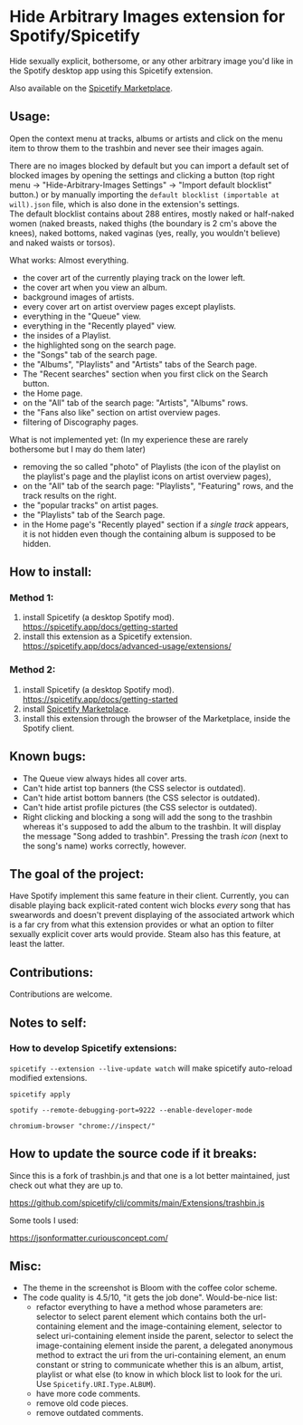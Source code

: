 # Hide Arbitrary Images extension for Spotify/Spicetify

Hide sexually explicit, bothersome, or any other arbitrary image you'd like in the Spotify desktop app using this Spicetify extension.

Also available on the [Spicetify Marketplace](https://github.com/spicetify/spicetify-marketplace).

## Usage:

Open the context menu at tracks, albums or artists and click on the menu item to throw them to the trashbin and never see their images again.

There are no images blocked by default but you can import a default set of blocked images by opening the settings and clicking a button (top right menu -> "Hide-Arbitrary-Images Settings" -> "Import default blocklist" button.) or by manually importing the `default blocklist (importable at will).json` file, which is also done in the extension's settings.  
The default blocklist contains about 288 entires, mostly naked or half-naked women (naked breasts, naked thighs (the boundary is 2 cm's above the knees), naked bottoms, naked vaginas (yes, really, you wouldn't believe) and naked waists or torsos).

What works: Almost everything.

- the cover art of the currently playing track on the lower left. 
- the cover art when you view an album. 
- background images of artists. 
- every cover art on artist overview pages except playlists. 
- everything in the "Queue" view. 
- everything in the "Recently played" view. 
- the insides of a Playlist.
- the highlighted song on the search page. 
- the "Songs" tab of the search page. 
- the "Albums", "Playlists" and "Artists" tabs of the Search page. 
- The "Recent searches" section when you first click on the Search button.
- the Home page.
- on the "All" tab of the search page: "Artists", "Albums" rows.
- the "Fans also like" section on artist overview pages.
- filtering of Discography pages.

What is not implemented yet: (In my experience these are rarely bothersome but I may do them later)

- removing the so called "photo" of Playlists (the icon of the playlist on the playlist's page and the playlist icons on artist overview pages),
- on the "All" tab of the search page: "Playlists", "Featuring" rows, and the track results on the right.
- the "popular tracks" on artist pages. 
- the "Playlists" tab of the Search page. 
- in the Home page's "Recently played" section if a _single track_ appears, it is not hidden even though the containing album is supposed to be hidden. 

## How to install: 

### Method 1:
1. install Spicetify (a desktop Spotify mod). https://spicetify.app/docs/getting-started
2. install this extension as a Spicetify extension. https://spicetify.app/docs/advanced-usage/extensions/

### Method 2:
1. install Spicetify (a desktop Spotify mod). https://spicetify.app/docs/getting-started
2. install [Spicetify Marketplace](https://github.com/spicetify/spicetify-marketplace). 
3. install this extension through the browser of the Marketplace, inside the Spotify client. 

## Known bugs:

- The Queue view always hides all cover arts.
- Can't hide artist top banners (the CSS selector is outdated).
- Can't hide artist bottom banners (the CSS selector is outdated).
- Can't hide artist profile pictures (the CSS selector is outdated).
- Right clicking and blocking a song will add the song to the trashbin whereas it's supposed to add the album to the trashbin. It will display the message "Song added to trashbin". Pressing the trash _icon_ (next to the song's name) works correctly, however. 

## The goal of the project:

Have Spotify implement this same feature in their client. Currently, you can disable playing back explicit-rated content wich blocks _every_ song that has swearwords and doesn't prevent displaying of the associated artwork which is a far cry from what this extension provides or what an option to filter sexually explicit cover arts would provide. Steam also has this feature, at least the latter. 

## Contributions:

Contributions are welcome.

## Notes to self:

### How to develop Spicetify extensions:  
`spicetify --extension --live-update watch` will make spicetify auto-reload modified extensions. 

`spicetify apply`

`spotify --remote-debugging-port=9222 --enable-developer-mode`

`chromium-browser "chrome://inspect/"`

## How to update the source code if it breaks:

Since this is a fork of trashbin.js and that one is a lot better maintained, just check out what they are up to.

https://github.com/spicetify/cli/commits/main/Extensions/trashbin.js

Some tools I used:

https://jsonformatter.curiousconcept.com/

## Misc:

- The theme in the screenshot is Bloom with the coffee color scheme.
- The code quality is 4.5/10, "it gets the job done". Would-be-nice list:
	- refactor everything to have a method whose parameters are: selector to select parent element which contains both the url-containing element and the image-containing element, selector to select uri-containing element inside the parent, selector to select the image-containing element inside the parent, a delegated anonymous method to extract the uri from the uri-containing element, an enum constant or string to communicate whether this is an album, artist, playlist or what else (to know in which block list to look for the uri. Use `Spicetify.URI.Type.ALBUM`).
	- have more code comments.
	- remove old code pieces. 
	- remove outdated comments. 
